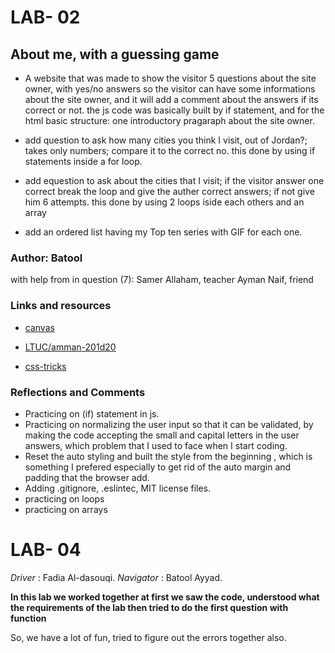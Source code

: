 
# LAB- 02
## About me, with a guessing game
* A website that was made to show the visitor 5 questions about the site owner, with yes/no answers so the visitor can have some informations about the site owner, and it will add a comment about the answers if its correct or not. the js code was basically built by if statement, and for the html basic structure: one introductory pragaraph about the site owner.

* add question to ask how many cities you think I visit, out of Jordan?; takes only numbers; compare it to the correct no.
this done by using if statements inside a for loop.

* add equestion to ask about the cities that I visit; if the visitor answer one correct break the loop and give the auther correct answers; if not give him 6 attempts. 
this done by using 2 loops iside each others and an array

* add an ordered list having my Top ten series with GIF for each one.




### Author: Batool

with help from in question (7):
 Samer Allaham, teacher
 Ayman Naif, friend


### Links and resources 
* [canvas](https://canvas.instructure.com/courses/2625796/assignments/20846796)

* [LTUC/amman-201d20](https://github.com/LTUC/amman-201d20)

* [css-tricks](https://css-tricks.com/custom-list-number-styling/)

### Reflections and Comments 
* Practicing on (if) statement in js.
* Practicing on normalizing the user input so that it can be validated, by making the code accepting the small and capital letters in the user answers, which problem that I used to face when I start coding.
* Reset the auto styling and built the style from the beginning , which is something I prefered especially to get rid of the auto margin and padding that the browser add.
* Adding .gitignore, .eslintec, MIT license files.
* practicing on loops 
* practicing on arrays

 # LAB- 04

 *Driver* : Fadia Al-dasouqi.
 *Navigator* : Batool Ayyad. 

 **In this lab we worked together at first we saw the code, understood what the requirements of the lab then tried to do the first question with function**

 So, we have a lot of fun, tried to figure out the errors together also. 

